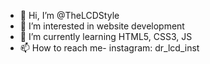 - 👋 Hi, I’m @TheLCDStyle
- 👀 I’m interested in website development
- 🌱 I’m currently learning HTML5, CSS3, JS
- 📫 How to reach me- instagram: dr_lcd_inst


